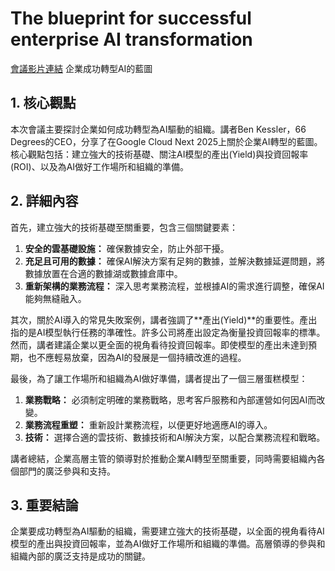 # The blueprint for successful enterprise AI transformation
[會議影片連結](https://www.youtube.com/watch?v=t9SojVZ3S_4)
企業成功轉型AI的藍圖

## 1. 核心觀點

本次會議主要探討企業如何成功轉型為AI驅動的組織。講者Ben Kessler，66 Degrees的CEO，分享了在Google Cloud Next 2025上關於企業AI轉型的藍圖。核心觀點包括：建立強大的技術基礎、關注AI模型的產出(Yield)與投資回報率(ROI)、以及為AI做好工作場所和組織的準備。

## 2. 詳細內容

首先，建立強大的技術基礎至關重要，包含三個關鍵要素：
1. **安全的雲基礎設施：** 確保數據安全，防止外部干擾。
2. **充足且可用的數據：** 確保AI解決方案有足夠的數據，並解決數據延遲問題，將數據放置在合適的數據湖或數據倉庫中。
3. **重新架構的業務流程：** 深入思考業務流程，並根據AI的需求進行調整，確保AI能夠無縫融入。

其次，關於AI導入的常見失敗案例，講者強調了**產出(Yield)**的重要性。產出指的是AI模型執行任務的準確性。許多公司將產出設定為衡量投資回報率的標準。然而，講者建議企業以更全面的視角看待投資回報率。即使模型的產出未達到預期，也不應輕易放棄，因為AI的發展是一個持續改進的過程。

最後，為了讓工作場所和組織為AI做好準備，講者提出了一個三層蛋糕模型：
1. **業務戰略：** 必須制定明確的業務戰略，思考客戶服務和內部運營如何因AI而改變。
2. **業務流程重塑：** 重新設計業務流程，以便更好地適應AI的導入。
3. **技術：** 選擇合適的雲技術、數據技術和AI解決方案，以配合業務流程和戰略。

講者總結，企業高層主管的領導對於推動企業AI轉型至關重要，同時需要組織內各個部門的廣泛參與和支持。

## 3. 重要結論

企業要成功轉型為AI驅動的組織，需要建立強大的技術基礎，以全面的視角看待AI模型的產出與投資回報率，並為AI做好工作場所和組織的準備。高層領導的參與和組織內部的廣泛支持是成功的關鍵。
